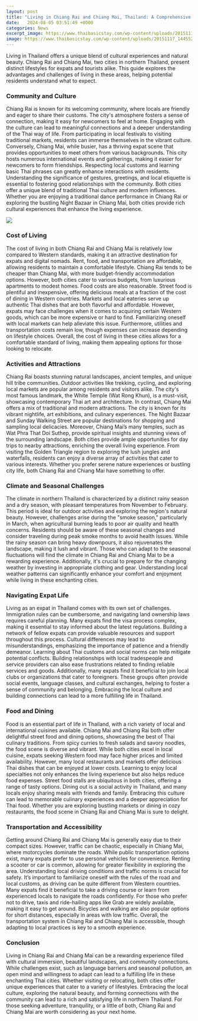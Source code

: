 ```yaml
---
layout: post
title: "Living in Chiang Rai and Chiang Mai, Thailand: A Comprehensive Guide"
date:   2024-08-05 03:51:49 +0000
categories: News
excerpt_image: https://www.thaibasicstay.com/wp-content/uploads/20151117_144552.jpg
image: https://www.thaibasicstay.com/wp-content/uploads/20151117_144552.jpg
---
```


Living in Thailand offers a unique blend of cultural experiences and natural beauty. Chiang Rai and Chiang Mai, two cities in northern Thailand, present distinct lifestyles for expats and tourists alike. This guide explores the advantages and challenges of living in these areas, helping potential residents understand what to expect.
### Community and Culture
Chiang Rai is known for its welcoming community, where locals are friendly and eager to share their customs. The city's atmosphere fosters a sense of connection, making it easy for newcomers to feel at home. Engaging with the culture can lead to meaningful connections and a deeper understanding of the Thai way of life. From participating in local festivals to visiting traditional markets, residents can immerse themselves in the vibrant culture.
Conversely, Chiang Mai, while busier, has a thriving expat scene that provides opportunities to meet others from various backgrounds. This city hosts numerous international events and gatherings, making it easier for newcomers to form friendships. Respecting local customs and learning basic Thai phrases can greatly enhance interactions with residents. Understanding the significance of gestures, greetings, and local etiquette is essential to fostering good relationships with the community. 
Both cities offer a unique blend of traditional Thai culture and modern influences. Whether you are enjoying a traditional dance performance in Chiang Rai or exploring the bustling Night Bazaar in Chiang Mai, both cities provide rich cultural experiences that enhance the living experience.

![](https://www.thaibasicstay.com/wp-content/uploads/20151117_144552.jpg)
### Cost of Living
The cost of living in both Chiang Rai and Chiang Mai is relatively low compared to Western standards, making it an attractive destination for expats and digital nomads. Rent, food, and transportation are affordable, allowing residents to maintain a comfortable lifestyle. Chiang Rai tends to be cheaper than Chiang Mai, with more budget-friendly accommodation options. However, both cities cater to various budgets, from luxurious apartments to modest homes.
Food costs are also reasonable. Street food is plentiful and inexpensive, offering delicious meals at a fraction of the cost of dining in Western countries. Markets and local eateries serve up authentic Thai dishes that are both flavorful and affordable. However, expats may face challenges when it comes to acquiring certain Western goods, which can be more expensive or hard to find. Familiarizing oneself with local markets can help alleviate this issue.
Furthermore, utilities and transportation costs remain low, though expenses can increase depending on lifestyle choices. Overall, the cost of living in these cities allows for a comfortable standard of living, making them appealing options for those looking to relocate.
### Activities and Attractions
Chiang Rai boasts stunning natural landscapes, ancient temples, and unique hill tribe communities. Outdoor activities like trekking, cycling, and exploring local markets are popular among residents and visitors alike. The city's most famous landmark, the White Temple (Wat Rong Khun), is a must-visit, showcasing contemporary Thai art and architecture.
In contrast, Chiang Mai offers a mix of traditional and modern attractions. The city is known for its vibrant nightlife, art exhibitions, and culinary experiences. The Night Bazaar and Sunday Walking Street are popular destinations for shopping and sampling local delicacies. Moreover, Chiang Mai’s many temples, such as Wat Phra That Doi Suthep, provide spiritual insights and stunning views of the surrounding landscape.
Both cities provide ample opportunities for day trips to nearby attractions, enriching the overall living experience. From visiting the Golden Triangle region to exploring the lush jungles and waterfalls, residents can enjoy a diverse array of activities that cater to various interests. Whether you prefer serene nature experiences or bustling city life, both Chiang Rai and Chiang Mai have something to offer.
### Climate and Seasonal Challenges
The climate in northern Thailand is characterized by a distinct rainy season and a dry season, with pleasant temperatures from November to February. This period is ideal for outdoor activities and exploring the region's natural beauty. However, challenges arise during the "smoke season," particularly in March, when agricultural burning leads to poor air quality and health concerns.
Residents should be aware of these seasonal changes and consider traveling during peak smoke months to avoid health issues. While the rainy season can bring heavy downpours, it also rejuvenates the landscape, making it lush and vibrant. Those who can adapt to the seasonal fluctuations will find the climate in Chiang Rai and Chiang Mai to be a rewarding experience.
Additionally, it's crucial to prepare for the changing weather by investing in appropriate clothing and gear. Understanding local weather patterns can significantly enhance your comfort and enjoyment while living in these enchanting cities.
### Navigating Expat Life
Living as an expat in Thailand comes with its own set of challenges. Immigration rules can be cumbersome, and navigating land ownership laws requires careful planning. Many expats find the visa process complex, making it essential to stay informed about the latest regulations. Building a network of fellow expats can provide valuable resources and support throughout this process.
Cultural differences may lead to misunderstandings, emphasizing the importance of patience and a friendly demeanor. Learning about Thai customs and social norms can help mitigate potential conflicts. Building relationships with local tradespeople and service providers can also ease frustrations related to finding reliable services and goods.
Additionally, many expats find it beneficial to join local clubs or organizations that cater to foreigners. These groups often provide social events, language classes, and cultural exchanges, helping to foster a sense of community and belonging. Embracing the local culture and building connections can lead to a more fulfilling life in Thailand.
### Food and Dining
Food is an essential part of life in Thailand, with a rich variety of local and international cuisines available. Chiang Mai and Chiang Rai both offer delightful street food and dining options, showcasing the best of Thai culinary traditions. From spicy curries to fresh salads and savory noodles, the food scene is diverse and vibrant.
While both cities excel in local cuisine, expats seeking Western food may face higher prices and limited availability. However, many local restaurants and markets offer delicious Thai dishes that can be enjoyed at lower costs. Learning to enjoy local specialties not only enhances the living experience but also helps reduce food expenses.
Street food stalls are ubiquitous in both cities, offering a range of tasty options. Dining out is a social activity in Thailand, and many locals enjoy sharing meals with friends and family. Embracing this culture can lead to memorable culinary experiences and a deeper appreciation for Thai food. Whether you are exploring bustling markets or dining in cozy restaurants, the food scene in Chiang Rai and Chiang Mai is sure to delight.
### Transportation and Accessibility
Getting around Chiang Rai and Chiang Mai is generally easy due to their compact sizes. However, traffic can be chaotic, especially in Chiang Mai, where motorcycles dominate the roads. While public transportation options exist, many expats prefer to use personal vehicles for convenience. Renting a scooter or car is common, allowing for greater flexibility in exploring the area.
Understanding local driving conditions and traffic norms is crucial for safety. It’s important to familiarize oneself with the rules of the road and local customs, as driving can be quite different from Western countries. Many expats find it beneficial to take a driving course or learn from experienced locals to navigate the roads confidently.
For those who prefer not to drive, taxis and ride-hailing apps like Grab are widely available, making it easy to get around. Bicycles and walking are also popular options for short distances, especially in areas with low traffic. Overall, the transportation system in Chiang Rai and Chiang Mai is accessible, though adapting to local practices is key to a smooth experience.
### Conclusion
Living in Chiang Rai and Chiang Mai can be a rewarding experience filled with cultural immersion, beautiful landscapes, and community connections. While challenges exist, such as language barriers and seasonal pollution, an open mind and willingness to adapt can lead to a fulfilling life in these enchanting Thai cities. 
Whether visiting or relocating, both cities offer unique experiences that cater to a variety of lifestyles. Embracing the local culture, exploring the natural beauty, and forming connections with the community can lead to a rich and satisfying life in northern Thailand. For those seeking adventure, tranquility, or a little of both, Chiang Rai and Chiang Mai are worth considering as your next home.